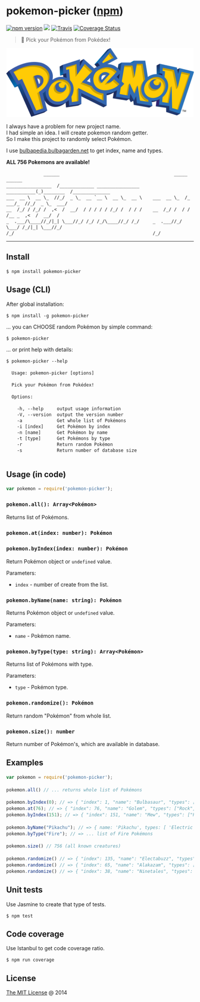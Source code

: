 # pokemon-picker ([npm](https://www.npmjs.com/package/pokemon-picker))

[![npm version](https://badge.fury.io/js/pokemon-picker.svg)](https://badge.fury.io/js/pokemon-picker)
![](https://img.shields.io/npm/dt/pokemon-picker.svg)
[![Travis](https://img.shields.io/travis/piecioshka/pokemon-picker.svg?maxAge=2592000)](https://travis-ci.org/piecioshka/pokemon-picker)
[![Coverage Status](https://coveralls.io/repos/github/piecioshka/pokemon-picker/badge.svg?branch=master)](https://coveralls.io/github/piecioshka/pokemon-picker?branch=master)

> :art: Pick your Pokémon from Pokédex!

![](./images/logo.png)

I always have a problem for new project name.<br />
I had simple an idea. I will create pokemon random getter.<br />
So I make this project to randomly select Pokémon.

I use [bulbapedia.bulbagarden.net][0] to get index, name and types.<br />

**ALL 756 Pokemons are available!**

```
              ______                                           _____      ______              
_________________  /_____________ ________________     ___________(_)________  /______________
___  __ \  __ \_  //_/  _ \_  __ `__ \  __ \_  __ \    ___  __ \_  /_  ___/_  //_/  _ \_  ___/
__  /_/ / /_/ /  ,<  /  __/  / / / / / /_/ /  / / /    __  /_/ /  / / /__ _  ,<  /  __/  /    
_  .___/\____//_/|_| \___//_/ /_/ /_/\____//_/ /_/     _  .___//_/  \___/ /_/|_| \___//_/     
/_/                                                    /_/                                    

```

----

## Install

```
$ npm install pokemon-picker
```

## Usage (CLI)

After global installation:

```
$ npm install -g pokemon-picker
```

... you can CHOOSE random Pokémon by simple command:

```
$ pokemon-picker
```

... or print help with details:

```
$ pokemon-picker --help

  Usage: pokemon-picker [options]

  Pick your Pokémon from Pokédex!

  Options:

    -h, --help     output usage information
    -V, --version  output the version number
    -a             Get whole list of Pokémons
    -i [index]     Get Pokémon by index
    -n [name]      Get Pokémon by name
    -t [type]      Get Pokémons by type
    -r             Return random Pokémon
    -s             Return number of database size
    
```

## Usage (in code)

```javascript
var pokemon = require('pokemon-picker');
```

### `pokemon.all(): Array<Pokémon>`

Returns list of Pokémons.

### `pokemon.at(index: number): Pokémon`
### `pokemon.byIndex(index: number): Pokémon`

Return Pokémon object or `undefined` value.

Parameters:

 * `index` - number of create from the list.

### `pokemon.byName(name: string): Pokémon`

Returns Pokémon object or `undefined` value.

Parameters:

 * `name` - Pokémon name.

### `pokemon.byType(type: string): Array<Pokémon>`

Returns list of Pokémons with type.

Parameters:

 * `type` - Pokémon type.

### `pokemon.randomize(): Pokémon`

Return random "Pokémon" from whole list.

### `pokemon.size(): number`

Return number of Pokémon's, which are available in database.

## Examples

```javascript
var pokemon = require('pokemon-picker');

pokemon.all() // ... returns whole list of Pokémons

pokemon.byIndex(0); // => { "index": 1, "name": "Bulbasaur", "types": ["Grass", "Poison"] }
pokemon.at(76); // => { "index": 76, "name": "Golem", "types": ["Rock", "Ground"] }
pokemon.byIndex(151); // => { "index": 151, "name": "Mew", "types": ["Psychic"] }

pokemon.byName("Pikachu"); // => { name: 'Pikachu', types: [ 'Electric' ], index: 25 }
pokemon.byType("Fire"); // => ... list of Fire Pokémons

pokemon.size() // 756 (all known creatures)

pokemon.randomize() // => { "index": 135, "name": "Electabuzz", "types": ["Electric"] }
pokemon.randomize() // => { "index": 65, "name": "Alakazam", "types": ["Psychic"] }
pokemon.randomize() // => { "index": 38, "name": "Ninetales", "types": ["Fire"] }
```

## Unit tests

Use Jasmine to create that type of tests.

```
$ npm test
```

## Code coverage

Use Istanbul to get code coverage ratio.

```
$ npm run coverage
```

## License

[The MIT License](http://piecioshka.mit-license.org) @ 2014

[0]: http://bulbapedia.bulbagarden.net/wiki/List_of_Pok%C3%A9mon_by_National_Pok%C3%A9dex_number
